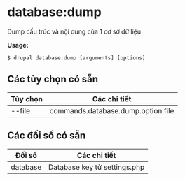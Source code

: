 # database:dump
Dump cấu trúc và nội dung của 1 cơ sở dữ liệu

**Usage:**
```
$ drupal database:dump [arguments] [options]
```

## Các tùy chọn có sẵn
Tùy chọn | Các chi tiết
-------|-------------
--file | commands.database.dump.option.file

## Các đối số có sẵn
Đối số | Các chi tiết
---------|-------------
database | Database key từ settings.php
